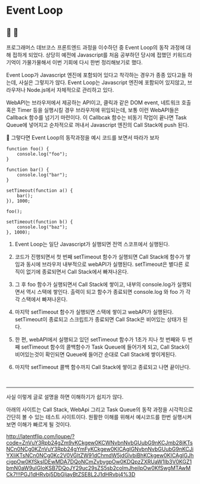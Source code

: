# Event Loop

## :clap: :clap:

프로그래머스 데브코스 프론트엔드 과정을 이수하던 중 Event Loop의 동작 과정에 대해 접하게 되었다. 상당히 예전에 Javascript를 처음 공부하던 당시에 접했던 키워드라 기억이 가물가물해서 이번 기회에 다시 한번 정리해보기로 했다.

Event Loop가 Javascript 엔진에 포함되어 있다고 착각하는 경우가 종종 있다고들 하는데, 사실은 그렇지가 않다. Event Loop는 Javascript 엔진에 포함되어 있지않고, 브라우저나 Node.js에서 자체적으로 관리하고 있다.

WebAPI는 브라우저에서 제공하는 API이고, 클릭과 같은 DOM event, 네트워크 호출 혹은 Timer 등을 실행시킬 경우 브라우저에 위임되는데, 보통 이런 WebAPI들은 Callback 함수를 넘기기 마련이다. 이 Callbcak 함수는 비동기 작업이 끝나면 Task Queue에 넣어지고 순차적으로 꺼내서 Javascript 엔진의 Call Stack에 push 된다.

:eyes: 그렇다면 Event Loop의 동작과정을 예시 코드를 보면서 따라가 보자

```
function foo() {
	console.log("foo");
}

function bar() {
    console.log("bar");
}

setTimeout(function a() {
    bar();
}), 1000;

foo();

setTimeout(function b() {
	console.log("baz");
}, 1000);
```

1. Event Loop는 일단 Javascript가 실행되면 전역 스코프에서 실행된다.

2. 코드가 진행되면서 첫 번째 setTimeout 함수가 실행되면 Call Stack에 함수가 쌓임과 동시에 브라우저 내부적으로 webAPI가 실행된다. setTimeout은 별다른 로직이 없기에 종료되면서 Call Stack에서 빠져나온다.

3. 그 후 foo 함수가 실행되면서 Call Stack에 쌓이고, 내부의 console.log가 실행되면서 역시 스택에 쌓인다. 출력이 되고 함수가 종료되면 console.log 와 foo 가 각각 스택에서 빠져나온다.

4. 마지막 setTimeout 함수가 실행되면 스택에 쌓이고 webAPI가 실행된다. setTimeout이 종료되고 스크립트가 종료되면 Call Stack은 비어있는 상태가 된다.

5. 한 편, webAPI에서 실행되고 있던 setTimeout 함수가 1초가 지나 첫 번째와 두 번째 setTimeout 함수의 콜백함수가 Task Queue에 들어가게 되고, Call Stack이 비어있는것이 확인되면 Queue에 들어간 순대로 Call Stack에 쌓이게된다.

6. 마지막 setTimeout 콜백 함수까지 Call Stack에 쌓이고 종료되고 나면 끝이난다.

<br><hr>

사실 이렇게 글로 설명을 하면 이해하기가 쉽지가 않다.

아래의 사이트는 Call Stack, WebApi 그리고 Task Queue의 동작 과정을 시각적으로 간단히 볼 수 있는 테스트 사이트이다. 원활한 이해를 위해서 예시코드를 한번 실행시켜 보면 이해가 빠르게 될 것이다.

http://latentflip.com/loupe/?code=ZnVuY3Rpb24gZm9vKCkgew0KCWNvbnNvbGUubG9nKCJmb28iKTsNCn0NCg0KZnVuY3Rpb24gYmFyKCkgew0KICAgIGNvbnNvbGUubG9nKCJiYXIiKTsNCn0NCg0Kc2V0VGltZW91dChmdW5jdGlvbiBhKCkgew0KICAgIGJhcigpOw0KfSksIDEwMDA7DQoNCmZvbygpOw0KDQpzZXRUaW1lb3V0KGZ1bmN0aW9uIGIoKSB7DQoJY29uc29sZS5sb2coImJheiIpOw0KfSwgMTAwMCk7!!!PGJ1dHRvbj5DbGljayBtZSE8L2J1dHRvbj4%3D

